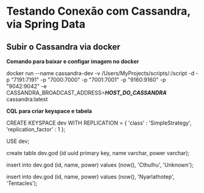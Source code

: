 # Testando Conexão com Cassandra, via Spring Data

## Subir o Cassandra via docker

**Comando para baixar e configar imagem no docker**

docker run --name cassandra-dev -v /Users/MyProjects/scripts/:/script -d -p "7191:7191" -p "7000:7000" -p "7001:7001" -p "9160:9160" -p "9042:9042" -e CASSANDRA_BROADCAST_ADDRESS=***HOST_DO_CASSANDRA*** cassandra:latest

**CQL para criar keyspace e tabela**

CREATE KEYSPACE dev
  WITH REPLICATION = { 
   'class' : 'SimpleStrategy', 
   'replication_factor' : 1 
  };

USE dev;

create table dev.god (id uuid primary key, name varchar, power varchar);

insert into dev.god (id, name, power) values (now(), 'Cthulhu', 'Unknown');

insert into dev.god (id, name, power) values (now(), 'Nyarlathotep', 'Tentacles');
